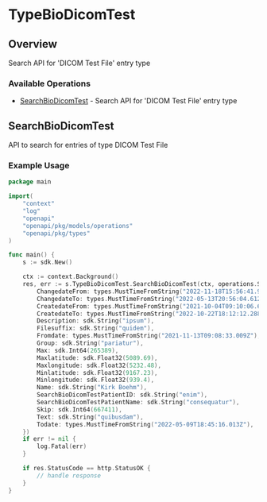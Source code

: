 # TypeBioDicomTest

## Overview

Search API for 'DICOM Test File' entry type

### Available Operations

* [SearchBioDicomTest](#searchbiodicomtest) - Search API for 'DICOM Test File' entry type

## SearchBioDicomTest

API to search for entries of type DICOM Test File

### Example Usage

```go
package main

import(
	"context"
	"log"
	"openapi"
	"openapi/pkg/models/operations"
	"openapi/pkg/types"
)

func main() {
    s := sdk.New()

    ctx := context.Background()
    res, err := s.TypeBioDicomTest.SearchBioDicomTest(ctx, operations.SearchBioDicomTestRequest{
        ChangedateFrom: types.MustTimeFromString("2022-11-18T15:56:41.921Z"),
        ChangedateTo: types.MustTimeFromString("2022-05-13T20:56:04.612Z"),
        CreatedateFrom: types.MustTimeFromString("2021-10-04T09:10:06.610Z"),
        CreatedateTo: types.MustTimeFromString("2022-10-22T18:12:12.288Z"),
        Description: sdk.String("ipsum"),
        Filesuffix: sdk.String("quidem"),
        Fromdate: types.MustTimeFromString("2021-11-13T09:08:33.009Z"),
        Group: sdk.String("pariatur"),
        Max: sdk.Int64(265389),
        Maxlatitude: sdk.Float32(5089.69),
        Maxlongitude: sdk.Float32(5232.48),
        Minlatitude: sdk.Float32(9167.23),
        Minlongitude: sdk.Float32(939.4),
        Name: sdk.String("Kirk Boehm"),
        SearchBioDicomTestPatientID: sdk.String("enim"),
        SearchBioDicomTestPatientName: sdk.String("consequatur"),
        Skip: sdk.Int64(667411),
        Text: sdk.String("quibusdam"),
        Todate: types.MustTimeFromString("2022-05-09T18:45:16.013Z"),
    })
    if err != nil {
        log.Fatal(err)
    }

    if res.StatusCode == http.StatusOK {
        // handle response
    }
}
```
